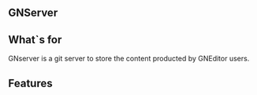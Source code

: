 ## GNServer

## What`s for
GNserver is a git server to store the content producted by GNEditor users.

## Features